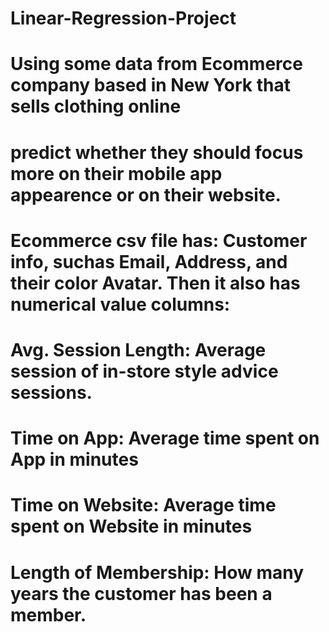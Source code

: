 # Linear-Regression-Project
#
# Using some data from Ecommerce company based in New York that sells clothing online
# predict whether they should focus more on their mobile app appearence or on their website.
#
# Ecommerce csv file  has: Customer info, suchas Email, Address, and their color Avatar. Then it also has numerical value columns:
#
#   Avg. Session Length: Average session of in-store style advice sessions.
#   Time on App: Average time spent on App in minutes
#   Time on Website: Average time spent on Website in minutes
#   Length of Membership: How many years the customer has been a member.

